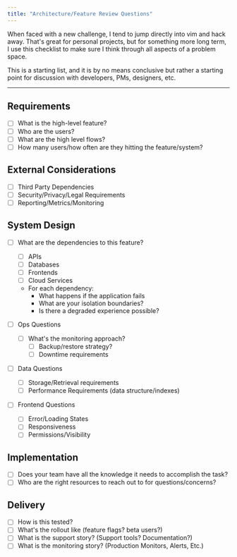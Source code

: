 ```yaml
---
title: "Architecture/Feature Review Questions"
---
```


When faced with a new challenge, I tend to jump directly into vim and hack away. That's great for personal projects, but for something more long term, I use this checklist to make sure I think through all aspects of a problem space.

This is a starting list, and it is by no means conclusive but rather a starting point for discussion with developers, PMs, designers, etc.

---

## Requirements

-   [ ] What is the high-level feature?
-   [ ] Who are the users?
-   [ ] What are the high level flows?
-   [ ] How many users/how often are they hitting the feature/system?

## External Considerations

-   [ ] Third Party Dependencies
-   [ ] Security/Privacy/Legal Requirements
-   [ ] Reporting/Metrics/Monitoring

## System Design

-   [ ] What are the dependencies to this feature?

    -   [ ] APIs
    -   [ ] Databases
    -   [ ] Frontends
    -   [ ] Cloud Services

    -   For each dependency:
        -   What happens if the application fails
        -   What are your isolation boundaries?
        -   Is there a degraded experience possible?

-   [ ] Ops Questions

    -   [ ] What's the monitoring approach?
        -   [ ] Backup/restore strategy?
        -   [ ] Downtime requirements

-   [ ] Data Questions

    -   [ ] Storage/Retrieval requirements
    -   [ ] Performance Requirements (data structure/indexes)

-   [ ] Frontend Questions
    -   [ ] Error/Loading States
    -   [ ] Responsiveness
    -   [ ] Permissions/Visibility

## Implementation

-   [ ] Does your team have all the knowledge it needs to accomplish the task?
-   [ ] Who are the right resources to reach out to for questions/concerns?

## Delivery

-   [ ] How is this tested?
-   [ ] What's the rollout like (feature flags? beta users?)
-   [ ] What is the support story? (Support tools? Documentation?)
-   [ ] What is the monitoring story? (Production Monitors, Alerts, Etc.)

